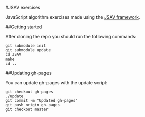 #JSAV exercises

JavaScript algorithm exercises made using the [JSAV framework](https://github.com/vkaravir/JSAV).

##Getting started

After cloning the repo you should run the following commands:

```
git submodule init
git submodule update
cd JSAV
make
cd ..
```

##Updating gh-pages

You can update gh-pages with the update script:

```
git checkout gh-pages
./update
git commit -m "Updated gh-pages"
git push origin gh-pages
git checkout master
```
